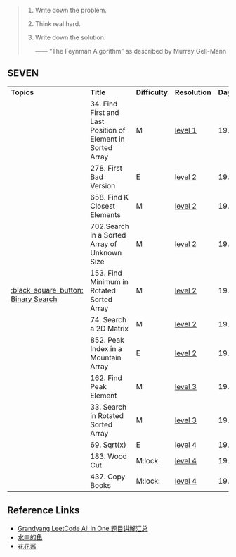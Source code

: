 > 1. Write down the problem.
> 2. Think real hard.
> 3. Write down the solution.
> 
>       —— “The Feynman Algorithm” as described by Murray Gell-Mann



SEVEN
------


<table>
<tr>
    <td><b>Topics</b></td>
    <td><b>Title</b></td>
    <td><b>Difficulty</b></td>
    <td><b>Resolution</b></td>
    <td><b>Day</b></td>
</tr>

<tr>
    <td rowspan="12"> <a href="https://github.com/Vida42/Leetcode/blob/master/Note/19s_Binary_Search.md"> :black_square_button: Binary Search </a> </td>
    <td>34. Find First and Last Position of Element in Sorted Array</td>
    <td>M</td>
    <td><a href="https://github.com/Vida42/Leetcode/blob/master/Warehouse/034._Find_First_and_Last_Position_of_Element_in_Sorted_Array.md">level 1</a></td>
    <td>19.10.30</td>
</tr>
<tr>
    <td>278. First Bad Version</td>
    <td>E</td>
    <td><a href="https://github.com/Vida42/Leetcode/blob/master/Warehouse/278._First_Bad_Version.md">level 2</a></td>
    <td>19.2.4</td>
</tr>
<tr>
    <td>658. Find K Closest Elements</td>
    <td>M</td>
    <td><a href="https://github.com/Vida42/Leetcode/blob/master/Warehouse/658._Find_K_Closest_Elements.md">level 2</a></td>
    <td>19.10.30</td>
</tr>
<tr>
    <td>702.Search in a Sorted Array of Unknown Size</td>
    <td>M</td>
    <td><a href="https://github.com/Vida42/Leetcode/blob/master/Warehouse/702.Search_in_a_Sorted_Array_of_Unknown_Size.md">level 2</a></td>
    <td>19.10.31</td>
</tr>
<tr>
    <td>153. Find Minimum in Rotated Sorted Array</td>
    <td>M</td>
    <td><a href="https://github.com/Vida42/Leetcode/blob/master/Warehouse/153._Find_Minimum_in_Rotated_Sorted_Array.md">level 2</a></td>
    <td>19.10.31</td>
</tr>
<tr>
    <td>74. Search a 2D Matrix</td>
    <td>M</td>
    <td><a href="https://github.com/Vida42/Leetcode/blob/master/Warehouse/074._Search_a_2D_Matrix.md">level 2</a></td>
    <td>19.10.31</td>
</tr>
<tr>
    <td>852. Peak Index in a Mountain Array</td>
    <td>E</td>
    <td><a href="https://github.com/Vida42/Leetcode/blob/master/Warehouse/852._Peak_Index_in_a_Mountain_Array.md">level 2</a></td>
    <td>19.11.1</td>
</tr>
<tr>
    <td>162. Find Peak Element</td>
    <td>M</td>
    <td><a href="https://github.com/Vida42/Leetcode/blob/master/Warehouse/162._Find_Peak_Element.md">level 3</a></td>
    <td>19.11.1</td>
</tr>
<tr>
    <td>33. Search in Rotated Sorted Array</td>
    <td>M</td>
    <td><a href="https://github.com/Vida42/Leetcode/blob/master/Warehouse/033._Search_in_Rotated_Sorted_Array.md">level 3</a></td>
    <td>19.11.4</td>
</tr>
<tr>
    <td>69. Sqrt(x)</td>
    <td>E</td>
    <td><a href="https://github.com/Vida42/Leetcode/blob/master/Warehouse/069._Sqrt(x).md">level 4</a></td>
    <td>19.11.4</td>
</tr>
<tr>
    <td>183. Wood Cut</td>
    <td>M:lock:</td>
    <td><a href="https://github.com/Vida42/Leetcode/blob/master/Warehouse/.md">level 4</a></td>
    <td>19.X.X</td>
</tr>
<tr>
    <td>437. Copy Books</td>
    <td>M:lock:</td>
    <td><a href="https://github.com/Vida42/Leetcode/blob/master/Warehouse/.md">level 4</a></td>
    <td>19.X.X</td>
</tr>


</table>




Reference Links
------

* [Grandyang LeetCode All in One 题目讲解汇总](https://www.cnblogs.com/grandyang/p/4606334.html)
* [水中的鱼](https://fisherlei.blogspot.com/)
* [花花酱](https://www.youtube.com/channel/UC5xDNEcvb1vgw3lE21Ack2Q)
